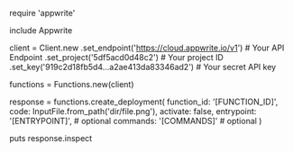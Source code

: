 require 'appwrite'

include Appwrite

client = Client.new
    .set_endpoint('https://cloud.appwrite.io/v1') # Your API Endpoint
    .set_project('5df5acd0d48c2') # Your project ID
    .set_key('919c2d18fb5d4...a2ae413da83346ad2') # Your secret API key

functions = Functions.new(client)

response = functions.create_deployment(
    function_id: '[FUNCTION_ID]',
    code: InputFile.from_path('dir/file.png'),
    activate: false,
    entrypoint: '[ENTRYPOINT]', # optional
    commands: '[COMMANDS]' # optional
)

puts response.inspect
